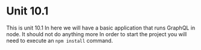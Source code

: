 # Unit 10.1

This is unit 10.1
In here we will have a basic application that runs GraphQL in node. It should not do anything more
In order to start the project you will need to execute an `npm install` command.
